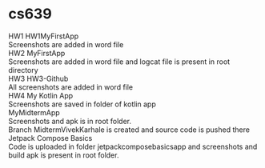 # cs639

HW1 HW1MyFirstApp  
Screenshots are added in word file  
HW2 MyFirstApp  
Screenshots are added in word file and logcat file is present in root directory  
HW3 HW3-Github  
All screenshots are added in word file  
HW4 My Kotlin App  
Screenshots are saved in folder of kotlin app  
MyMidtermApp  
Screenshots and apk is in root folder.  
Branch MidtermVivekKarhale is created and source code is pushed there
Jetpack Compose Basics  
Code is uploaded in folder jetpackcomposebasicsapp and screenshots and build apk is present in root folder.
